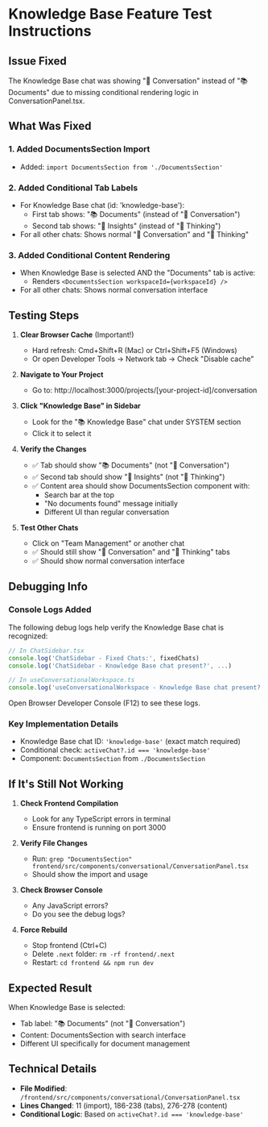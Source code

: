 # Knowledge Base Feature Test Instructions

## Issue Fixed
The Knowledge Base chat was showing "💬 Conversation" instead of "📚 Documents" due to missing conditional rendering logic in ConversationPanel.tsx.

## What Was Fixed

### 1. **Added DocumentsSection Import**
- Added: `import DocumentsSection from './DocumentsSection'`

### 2. **Added Conditional Tab Labels**
- For Knowledge Base chat (id: 'knowledge-base'):
  - First tab shows: "📚 Documents" (instead of "💬 Conversation")
  - Second tab shows: "🧠 Insights" (instead of "🧠 Thinking")
- For all other chats: Shows normal "💬 Conversation" and "🧠 Thinking"

### 3. **Added Conditional Content Rendering**
- When Knowledge Base is selected AND the "Documents" tab is active:
  - Renders `<DocumentsSection workspaceId={workspaceId} />`
- For all other chats: Shows normal conversation interface

## Testing Steps

1. **Clear Browser Cache** (Important!)
   - Hard refresh: Cmd+Shift+R (Mac) or Ctrl+Shift+F5 (Windows)
   - Or open Developer Tools → Network tab → Check "Disable cache"

2. **Navigate to Your Project**
   - Go to: http://localhost:3000/projects/[your-project-id]/conversation

3. **Click "Knowledge Base" in Sidebar**
   - Look for the "📚 Knowledge Base" chat under SYSTEM section
   - Click it to select it

4. **Verify the Changes**
   - ✅ Tab should show "📚 Documents" (not "💬 Conversation")
   - ✅ Second tab should show "🧠 Insights" (not "🧠 Thinking")
   - ✅ Content area should show DocumentsSection component with:
     - Search bar at the top
     - "No documents found" message initially
     - Different UI than regular conversation

5. **Test Other Chats**
   - Click on "Team Management" or another chat
   - ✅ Should still show "💬 Conversation" and "🧠 Thinking" tabs
   - ✅ Should show normal conversation interface

## Debugging Info

### Console Logs Added
The following debug logs help verify the Knowledge Base chat is recognized:
```javascript
// In ChatSidebar.tsx
console.log('ChatSidebar - Fixed Chats:', fixedChats)
console.log('ChatSidebar - Knowledge Base chat present?', ...)

// In useConversationalWorkspace.ts
console.log('useConversationalWorkspace - Knowledge Base chat present?', ...)
```

Open Browser Developer Console (F12) to see these logs.

### Key Implementation Details
- Knowledge Base chat ID: `'knowledge-base'` (exact match required)
- Conditional check: `activeChat?.id === 'knowledge-base'`
- Component: `DocumentsSection` from `./DocumentsSection`

## If It's Still Not Working

1. **Check Frontend Compilation**
   - Look for any TypeScript errors in terminal
   - Ensure frontend is running on port 3000

2. **Verify File Changes**
   - Run: `grep "DocumentsSection" frontend/src/components/conversational/ConversationPanel.tsx`
   - Should show the import and usage

3. **Check Browser Console**
   - Any JavaScript errors?
   - Do you see the debug logs?

4. **Force Rebuild**
   - Stop frontend (Ctrl+C)
   - Delete `.next` folder: `rm -rf frontend/.next`
   - Restart: `cd frontend && npm run dev`

## Expected Result
When Knowledge Base is selected:
- Tab label: "📚 Documents" (not "💬 Conversation")
- Content: DocumentsSection with search interface
- Different UI specifically for document management

## Technical Details
- **File Modified**: `/frontend/src/components/conversational/ConversationPanel.tsx`
- **Lines Changed**: 11 (import), 186-238 (tabs), 276-278 (content)
- **Conditional Logic**: Based on `activeChat?.id === 'knowledge-base'`